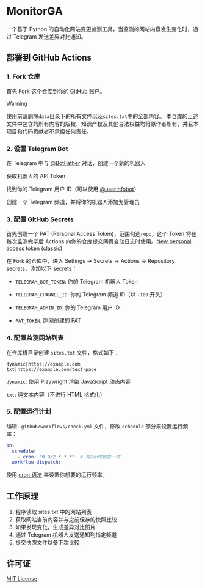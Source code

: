 # MonitorGA

一个基于 Python 的自动化网站变更监测工具，当监测的网站内容发生变化时，通过 Telegram 发送差异对比通知。

## 部署到 GitHub Actions

### 1. Fork 仓库

首先 Fork 这个仓库到你的 GitHub 账户。

> [!WARNING]
> 使用前请删除`data`目录下的所有文件以及`sites.txt`中的全部内容。
> 本仓库的上述文件中包含的所有内容的版权、知识产权及其他合法权益均归原作者所有，并且本项目和代码贡献者不承担任何责任。

### 2. 设置 Telegram Bot

在 Telegram 中与 [@BotFather](https://t.me/BotFather) 对话，创建一个新的机器人

获取机器人的 API Token

找到你的 Telegram 用户 ID（可以使用 [@userinfobot](https://t.me/userinfobot)）

创建一个 Telegram 频道，并将你的机器人添加为管理员

### 3. 配置 GitHub Secrets

首先创建一个 PAT (Personal Access Token)，范围勾选`repo`，这个 Token 将在每次监测完毕后 Actions 向你的仓库提交网页变动日志时使用。[New personal access token (classic)](https://github.com/settings/tokens/new)

在 Fork 的仓库中，进入 Settings → Secrets → Actions → Repository secrets，添加以下 secrets：

- `TELEGRAM_BOT_TOKEN`: 你的 Telegram 机器人 Token

- `TELEGRAM_CHANNEL_ID`: 你的 Telegram 频道 ID（以 `-100` 开头）

- `TELEGRAM_ADMIN_ID`: 你的 Telegram 用户 ID

- `PAT_TOKEN`: 刚刚创建的 PAT

### 4. 配置监测网站列表

在仓库根目录创建 `sites.txt` 文件，格式如下：

```text
dynamic|https://example.com
txt|https://example.com/text-page
```

`dynamic`: 使用 Playwright 渲染 JavaScript 动态内容

`txt`: 纯文本内容（不进行 HTML 格式化）

### 5. 配置运行计划

编辑 `.github/workflows/check.yml` 文件，修改 `schedule` 部分来设置运行频率：

```yaml
on:
  schedule:
    - cron: "0 0/2 * * *"  # 每2小时触发一次
  workflow_dispatch:
```

使用 [cron 语法](https://crontab.guru/) 来设置你想要的运行频率。

## 工作原理

1. 程序读取 sites.txt 中的网站列表
2. 获取网站当前内容并与之前保存的快照比较
3. 如果发现变化，生成差异对比图片
4. 通过 Telegram 机器人发送通知到指定频道
5. 提交快照文件以备下次比较

## 许可证

[MIT License](./LICENSE)